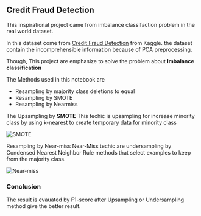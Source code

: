 ## Credit Fraud Detection

This inspirational project came from imbalance classifaction problem in the real world dataset. 

In this dataset come from [Credit Fraud Detection](https://www.kaggle.com/mlg-ulb/creditcardfraud) from Kaggle.
the dataset contain the incomprehensible information because of PCA preprocessing.

Though, This project are emphasize to solve the problem about **Imbalance classification**

The Methods used in this notebook are
- Resampling by majority class deletions to equal
- Resampling by SMOTE
- Resampling by Nearmiss

The Upsampling by **SMOTE** 
This techic is upsampling for increase minority class by using k-nearest to create temporary data for minority class

![SMOTE](https://miro.medium.com/max/3000/0*UrGYcz_Ab-HTo4-B.png)

Resampling by Near-miss
Near-Miss techic are undersampling by Condensed Nearest Neighbor Rule methods that select examples to keep from the majority class.

![Near-miss](https://miro.medium.com/max/875/1*8WM0gsh_naPEa9HTpE2c1A.png)

### Conclusion
The result is evauated by F1-score after Upsampling or Undersampling method give the better result. 

